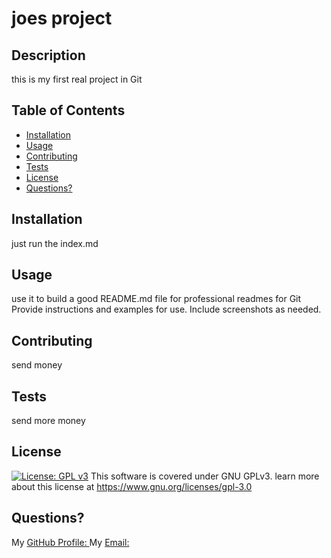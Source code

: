 
# joes project

## Description
this is my first real project in Git


## Table of Contents

- [Installation](#installation)
- [Usage](#usage)
- [Contributing](#contributing)
- [Tests](#tests)
- [License](#license)
- [Questions?](#questions)

## Installation
just run the index.md


## Usage
use it to build a good README.md file for professional readmes for Git
Provide instructions and examples for use. Include screenshots as needed.

## Contributing
send money

## Tests
send more money

## License
[![License: GPL v3](https://img.shields.io/badge/License-GPL%20v3-blue.svg)](https://www.gnu.org/licenses/gpl-3.0)
This software is covered under GNU GPLv3.  learn more about this license at https://www.gnu.org/licenses/gpl-3.0

## Questions?
My [GitHub Profile: ](https://github.com/minasty)
My [Email: ](minasty@gmail.com)

